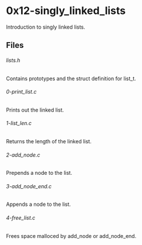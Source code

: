 # 0x12-singly_linked_lists
Introduction to singly linked lists.

## Files
<h6>lists.h</h6>
Contains prototypes and the struct definition for list_t.
<h6>0-print_list.c</h6>
Prints out the linked list.
<h6>1-list_len.c</h6>
Returns the length of the linked list.
<h6>2-add_node.c</h6>
Prepends a node to the list.
<h6>3-add_node_end.c</h6>
Appends a node to the list.
<h6>4-free_list.c</h6>
Frees space malloced by add_node or add_node_end.